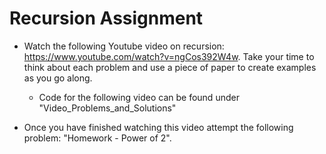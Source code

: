 # Recursion Assignment

- Watch the following Youtube video on recursion: https://www.youtube.com/watch?v=ngCos392W4w. Take your time to think about each problem and use a piece of paper to create examples as you go along.
    - Code for the following video can be found under "Video_Problems_and_Solutions"

- Once you have finished watching this video attempt the following problem: "Homework - Power of 2".
